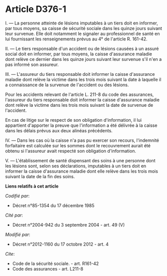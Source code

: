 # Article D376-1

I. ― La personne atteinte de lésions imputables à un tiers doit en informer, par tous moyens, sa caisse de sécurité sociale
dans les quinze jours suivant leur survenue. Elle doit notamment le signaler au professionnel de santé en lui fournissant les
renseignements prévus au 4° de l'article R. 161-42. 

II. ― Le tiers responsable d'un accident ou de lésions causées à un assuré social doit en informer, par tous moyens, la
caisse d'assurance maladie dont relève ce dernier dans les quinze jours suivant leur survenue s'il n'en a pas informé son
assureur. 

III. ― L'assureur du tiers responsable doit informer la caisse d'assurance maladie dont relève la victime dans les trois mois
suivant la date à laquelle il a connaissance de la survenue de l'accident ou des lésions. 

Pour les accidents relevant de l'article L. 211-8 du code des assurances, l'assureur du tiers responsable doit informer la
caisse d'assurance maladie dont relève la victime dans les trois mois suivant la date de survenue de l'accident. 

En cas de litige sur le respect de son obligation d'information, il lui appartient d'apporter la preuve que l'information a
été délivrée à la caisse dans les délais prévus aux deux alinéas précédents. 

IV. ― Dans les cas où la caisse n'a pas pu exercer son recours, l'indemnité forfaitaire est calculée sur les sommes dont le
recouvrement aurait été obtenu si l'assureur avait respecté son obligation d'information. 

V. ― L'établissement de santé dispensant des soins à une personne dont les lésions sont, selon ses déclarations, imputables à
un tiers doit en informer la caisse d'assurance maladie dont elle relève dans les trois mois suivant la date de la fin des
soins.

**Liens relatifs à cet article**

_Codifié par_:

  - Décret n°85-1354 du 17 décembre 1985

_Cité par_:

  - Décret n°2004-942 du 3 septembre 2004 - art. 49 (V)

_Modifié par_:

  - Décret n°2012-1160 du 17 octobre 2012 - art. 4

_Cite_:

  - Code de la sécurité sociale. - art. R161-42
  - Code des assurances - art. L211-8
